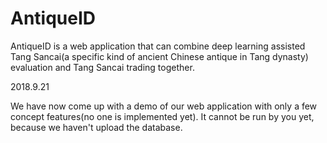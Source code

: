 # AntiqueID
AntiqueID is a web application that can combine deep learning assisted Tang Sancai(a specific kind of ancient Chinese antique in Tang dynasty) evaluation and Tang Sancai trading together.

2018.9.21 

We have now come up with a demo of our web application with only a few concept features(no one is implemented yet). It cannot be run by you yet, because we haven't upload the database.
